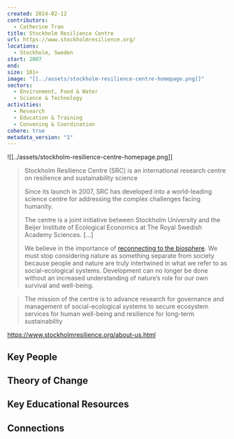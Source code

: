 ```yaml
---
created: 2024-02-12
contributors:
  - Catherine Tran
title: Stockholm Resilience Centre
url: https://www.stockholmresilience.org/
locations:
  - Stockholm, Sweden
start: 2007
end: 
size: 101+
image: "[[../assets/stockholm-resilience-centre-homepage.png]]"
sectors:
  - Environment, Food & Water
  - Science & Technology
activities:
  - Research
  - Education & Training
  - Convening & Coordination
cohere: true
metadata_version: "1"
---
```

![[../assets/stockholm-resilience-centre-homepage.png]]

>Stockholm Resilience Centre (SRC) is an international research centre on resilience and sustainability science
>
>Since its launch in 2007, SRC has developed into a world-leading science centre for addressing the complex challenges facing humanity.
>
>The centre is a joint initiative between Stockholm University and the Beijer Institute of Ecological Economics at The Royal Swedish Academy Sciences. [...]
>
>We believe in the importance of [reconnecting to the biosphere](https://www.stockholmresilience.org/research/research-news/2015-02-19-reconnect-to-the-biosphere.html). We must stop considering nature as something separate from society because people and nature are truly intertwined in what we refer to as social-ecological systems. Development can no longer be done without an increased understanding of nature’s role for our own survival and well-being.

>The mission of the centre is to advance research for governance and management of social-ecological systems to secure ecosystem services for human well-being and resilience for long-term sustainability

https://www.stockholmresilience.org/about-us.html

## Key People

## Theory of Change

## Key Educational Resources

## Connections







